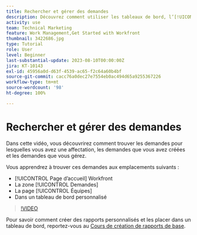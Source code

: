 ```yaml
---
title: Rechercher et gérer des demandes
description: Découvrez comment utiliser les tableaux de bord, l’[!UICONTROL Accueil], la zone [!UICONTROL Demandes] et la page [!UICONTROL Équipes] pour trouver les demandes entrantes effectuées par le biais d’une file d’attente des demandes.
activity: use
team: Technical Marketing
feature: Work Management,Get Started with Workfront
thumbnail: 3422686.jpg
type: Tutorial
role: User
level: Beginner
last-substantial-update: 2023-08-10T00:00:00Z
jira: KT-10143
exl-id: 45956a0d-d63f-4539-ac65-f2c64a60b4bf
source-git-commit: cacc76a0dec27e7554eb0ac494d65a9255367226
workflow-type: tm+mt
source-wordcount: '98'
ht-degree: 100%

---
```


# Rechercher et gérer des demandes

Dans cette vidéo, vous découvrirez comment trouver les demandes pour lesquelles vous avez une affectation, les demandes que vous avez créées et les demandes que vous gérez.

Vous apprendrez à trouver ces demandes aux emplacements suivants :

* [!UICONTROL Page d’accueil] Workfront
* La zone [!UICONTROL Demandes]
* La page [!UICONTROL Équipes]
* Dans un tableau de bord personnalisé


>[!VIDEO](https://video.tv.adobe.com/v/3422686/?quality=12&learn=on)

Pour savoir comment créer des rapports personnalisés et les placer dans un tableau de bord, reportez-vous au [Cours de création de rapports de base](https://experienceleague.adobe.com/docs/workfront-course-map/using/learning-programs/basic-report-creation-program.html?lang=fr).
